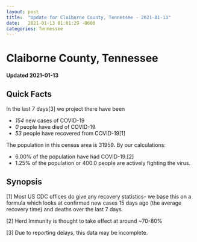 ```yaml
---
layout: post
title:  "Update for Claiborne County, Tennessee - 2021-01-13"
date:   2021-01-13 01:01:29 -0600
categories: Tennessee
---
```


# Claiborne County, Tennessee
#### Updated 2021-01-13

## Quick Facts

In the last 7 days[3] we project there have been
- *154* new cases of COVID-19
- *0* people have died of COVID-19
- *53* people have recovered from COVID-19[1]

The population in this census area is 31959. By our calculations:
- 6.00% of the population have had COVID-19.[2]
- 1.25% of the population or 400.0 people are actively fighting the virus.

## Synopsis




[1] Most US CDC offices do give any recovery statistics- we base this on a formula which looks at confirmed new cases
15 days ago (the average recovery time) and deaths over the last 7 days.

[2] Herd Immunity is thought to take effect at around ~70-80%

[3] Due to reporting delays, this data may be incomplete.
 
    